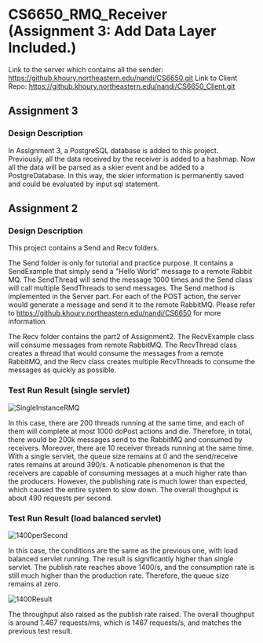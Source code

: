 # CS6650_RMQ_Receiver (Assignment 3: Add Data Layer Included.)

Link to the server which contains all the sender: https://github.khoury.northeastern.edu/nandi/CS6650.git
Link to Client Repo: https://github.khoury.northeastern.edu/nandi/CS6650_Client.git

## Assignment 3

### Design Description
In Assignment 3, a PostgreSQL database is added to this project. Previously, all the data received by the receiver is added to a hashmap. Now all the data will be parsed as a skier event and be added to a PostgreDatabase. In this way, the skier information is permanently saved and could be evaluated by input sql statement. 


## Assignment 2
### Design Description
This project contains a Send and Recv folders. 

The Send folder is only for tutorial and practice purpose. It contains a SendExample that simply send a "Hello World" message to a remote Rabbit MQ. The SendThread will send the message 1000 times and the Send class will call multiple SendThreads to send messages. The Send method is implemented in the Server part. For each of the POST action, the server would generate a message and send it to the remote RabbitMQ. Please refer to https://github.khoury.northeastern.edu/nandi/CS6650 for more information.

The Recv folder contains the part2 of Assignment2. The RecvExample class will consume messages from remote RabbitMQ. The RecvThread class creates a thread that would consume the messages from a remote RabbitMQ, and the Recv class creates multiple RecvThreads to consume the messages as quickly as possible.

### Test Run Result (single servlet)
![SingleInstanceRMQ](https://media.github.khoury.northeastern.edu/user/8909/files/eececc31-e8c3-4297-8968-8467f20f7fbb)

In this case, there are 200 threads running at the same time, and each of them will complete at most 1000 doPost actions and die. Therefore, in total, there would be 200k messages send to the RabbitMQ and consumed by receivers. Moreover, there are 10 receiver threads running at the same time. With a single servlet, the queue size remains at 0 and the send/receive rates remains at around 390/s. A noticable phenomenon is that the receivers are capable of consuming messages at a much higher rate than the producers. However, the publishing rate is much lower than expected, which caused the entire system to slow down. The overall thoughput is about 490 requests per second.


### Test Run Result (load balanced servlet)
![1400perSecond](https://media.github.khoury.northeastern.edu/user/8909/files/a060e25b-3f5a-4592-97c9-1963cb567408)

In this case, the conditions are the same as the previous one, with load balanced servlet running. The result is significantly higher than single servlet. The publish rate reaches above 1400/s, and the consumption rate is still much higher than the production rate. Therefore, the queue size remains at zero.

![1400Result](https://media.github.khoury.northeastern.edu/user/8909/files/8a5625e3-e6db-4519-9e1b-c9684e009418)

The throughput also raised as the publish rate raised. The overall thoughput is around 1.467 requests/ms, which is 1467 requests/s, and matches the previous test result. 
